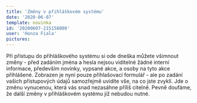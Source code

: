```yaml
---
title: 'Změny v přihláškovém systému'
date: '2020-06-07'
template: novinka
id: '20200607-215158000'
user: 'Honza Fiala'
pictures:
---
```

Při přístupu do přihláškového systému si ode dneška můžete všimnout změny - před zadáním jména a hesla nejsou viditelné žádné interní informace, především novinky, vypsané akce, a osoby na tyto akce přihlášené. 
Zobrazen je nyní pouze přihlašovací formulář - ale po zadání vašich přístupových údajů samozřejmě  uvidíte vše, na co jste zvyklí.
Jde o změnu vynucenou, která vás snad nezasáhne příliš citelně. Pevně doufáme, že další změny v přihláškovém systému již nebudou nutné. 
